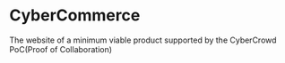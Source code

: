 # CyberCommerce
The website of a minimum viable product supported by the CyberCrowd PoC(Proof of Collaboration)
